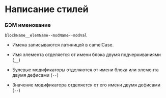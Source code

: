 # Написание стилей

### БЭМ именование

`blockName__elemName--modName--modVal`

- Имена записываются латиницей в camelCase.

- Имя элемента отделяется от имени блока двумя подчеркиваниями (`__`)

- Булевые модификаторы отделяются от имени блока или элемента двумя дефисами (`--`)

- Значение модификатора отделяется от его имени двумя дефисами (`--`)
